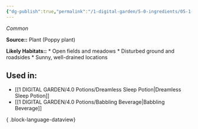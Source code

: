 ```yaml
---
{"dg-publish":true,"permalink":"/1-digital-garden/5-0-ingredients/05-1-plants/bundle-of-poppy-heads/","tags":["ingredient","common"]}
---
```


*Common*

**Source::** Plant (Poppy plant)

**Likely Habitats::** * Open fields and meadows * Disturbed ground and roadsides * Sunny, well-drained locations

## Used in:

- [[1 DIGITAL GARDEN/4.0 Potions/Dreamless Sleep Potion\|Dreamless Sleep Potion]]
- [[1 DIGITAL GARDEN/4.0 Potions/Babbling Beverage\|Babbling Beverage]]

{ .block-language-dataview}

